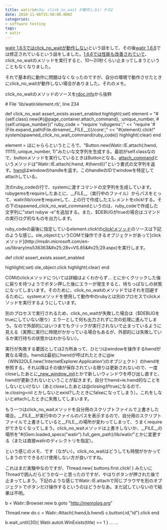 ```yaml
---
title: watir&#x3a; click_no_wait が動作しない その2
date: 2010-11-06T15:50:00.000Z
categories:
- software testing
tags:
- watir
---
```

[watir 1.6.5ではclick\_no\_waitが動作しない](http://memolog.org/2010/07/watir_click_no_wait_doesnt_work.php)という話をして、その後[watir 1.6.6](http://memolog.org/2010/10/watir_166.php)では修正されているという話をしました。[1.6.6では性能も改善されていて](http://jira.openqa.org/browse/WTR-449)、click\_no\_waitのメソッドを実行すると、10〜20秒くらい止まってしまうということもなくなりました。

<!-- more -->

それで基本的に動作に問題はなくなったのですが、自分の環境で動作させたときにclick\_no\_waitが動作しない場合がありました。それのメモ。

click\_no\_waitのメソッドのソースを[rdoc.info](http://rdoc.info/gems/watir/1.6.7/Watir/Element:click_no_wait)から抜粋

\# File 'lib/watir/element.rb', line 234

def click\_no\_wait
  assert_exists
  assert_enabled
  highlight(:set)
  element = "#{self.class}.new(#{@page\_container.attach\_command}, :unique\_number, #{self.unique\_number})"
  ruby_code = "require 'rubygems';" <<
          "require '#{File.expand\_path(File.dirname(\_\_FILE__))}/core';" <<
          "#{element}.click!"
  system(spawned\_click\_no\_wait\_command(ruby_code))
  highlight(:clear)
end

element = ほにゃららというところで、"Button.new(Watir::IE.attach(:hwnd, 11111),:unique_number, 1)"みたいな文字列を生成する。最初がself.classなので、buttonメソッドを実行しているときはButtonとなる。[attach_command](http://rdoc.info/gems/watir/1.6.7/Watir/IE:attach_command)というメソッドは"Watir::IE.attach(:hwnd, #{hwnd})"という書式の文字列を返す。[hwnd](http://rdoc.info/gems/watir/1.6.7/Watir/IE:hwnd)はwindowのhandleを返す。このhandleのIDでwindowを特定してattachしている。

次のruby\_codeの行で、systemに渡すコマンドの文字列を生成しています。rubygemsをrequireしたあとに、\_\_FILE__（実行中のファイル）からパスをとって、watir/lib/coreをrequireして、上の行で作成したエレメントをclick!する。その下のspawned\_click\_no\_wait\_commandというのは、ruby_codeで作成した文字列に"start rubyw -e"を追加する。また、$DEBUGがtrueの場合はコマンドの実行ログ的なものを出力します。

ruby_codeの最後に指定しているelement.click!の[click!メソッド](http://rdoc.info/gems/watir/1.6.7/Watir/Element:click!)のソースは下記のような感じ。ole_objectというCOMで操作できるオブジェクトがあって[clickメソッド](http://msdn.microsoft.com/en-us/library/ms536363&#x25;28v=VS.85&#x25;29.aspx)を実行します。

def click!
  assert_exists
  assert_enabled

  highlight(:set)
  ole_object.click
  highlight(:clear)
end

COMのclickメソッドについては詳細はよくわからず... とにかくクリックした後に戻りを待つようでボタン押した後にエラーが発生すると、待ちっぱなしの状態になってしまいます。そのために、click\_no\_waitのメソッドではそれを回避するために、systemメソッドを使用して動作中のrubyとは別のプロセスでclickメソッドを実行するようにしています。

別のプロセスで実行されるため、click\_no\_waitが失敗した場合は（$DEBUGをtrueにしていない限り）エラーとして何も出力されずに次の処理に進んでしまう。なので外部的にはいつまでもクリックが実行されないで止まっているように見える（実際に実行に時間がかかっている場合もあるが、外部的には失敗しているか実行待ちの状態かはわからない）。

実行が失敗する要因としては2カ所あって、ひとつはwindowを操作するhwndが異なる場合。hwndは最初にhwndが呼ばれたときに@ie（WIN32OLE.new('InternetExplorer.Application')のオブジェクト）のhwndを参照する。それ以降はその値が保存されている限りは更新されないので、一度closeしたあとに[\_new\_window_init](http://rdoc.info/gems/watir/1.6.7/Watir/IE:_new_window_init)とかで新しいウィンドウを呼び出し直すと、hwndが更新されないということが起きます。自分でhwnd=ie.hwnd的なことをしないといけない（あとcloseしたあとは@closingがtrueになるので、ie.closing=nil とかしないとexist?したときにfalseになってしまう）。これをしないとattachしたときに失敗してしまいます。

もう一つはclick\_no\_waitメソッドを自分用のスクリプトファイルで上書きした場合。\_\_FILE\_\_が実行中のファイルのパスを表示するので、自分用のスクリプトファイルで上書きしていると\_\_FILE\_\_の場所が変わってしまって、うまくrequire ができなくなってしまう。click\_no\_waitメソッドは上書きしないか、\_\_FILE\_\_の場所を"#{Gem.loaded\_specs("watir").full\_gem_path}/lib/watir/"とかに変更する（または直接watirのディレクトリを指定）。

という感じのメモ、です（ながい）。click\_no\_waitはどうしても時間がかかってしまうのでできるだけ使用しない方が良いですね。

これはまだ実験中なのですが、Thread.new{ buttons.first.click! } みたいにThreadで囲んだらどうかなーと思ったのですが、やはりボタンが押された後で止まってしまう。下記のような感じでWatir::IE.attachで同じブラウザを別のオブジェクトでボタンだけ操作するというのはどうかなあ。まだ試していないので結果は不明。

b = Watir::Browser.new
b.goto "http://memolog.org"

Thread.new do
  c = Watir::Attach(:hwnd,b.hwnd)
  c.button(:id,"id").click
end

b.wait_until(30){ Watir.autoit.WinExists(title) == 1 }
...
...
